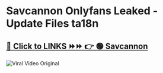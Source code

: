 
 # Savcannon Onlyfans Leaked - Update Files ta18n

## <h2><a href="https://clipsfans.com/Savcannon&ref=git">🔗 Click to LINKS ⏩⏩ 👉 🟢 Savcannon </a></h2>

<a href="https://clipsfans.com/Savcannon&ref=git" rel="nofollow" data-target="animated-image.originalLink"><img src="https://i.ibb.co.com/xMMVF88/686577567.gif" alt="Viral Video Original" style="max-width: 100%; display: inline-block;" data-target="animated-image.originalImage"></a>

